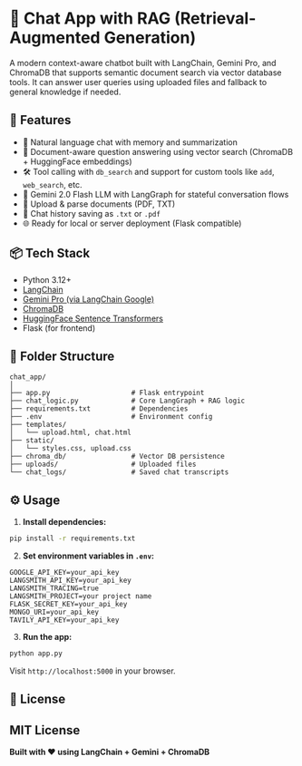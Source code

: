 
# 🧠 Chat App with RAG (Retrieval-Augmented Generation)

A modern context-aware chatbot built with LangChain, Gemini Pro, and ChromaDB that supports semantic document search via vector database tools. It can answer user queries using uploaded files and fallback to general knowledge if needed.

## 🚀 Features

- 💬 Natural language chat with memory and summarization
- 🔎 Document-aware question answering using vector search (ChromaDB + HuggingFace embeddings)
- 🛠️ Tool calling with `db_search` and support for custom tools like `add`, `web_search`, etc.
- 🧠 Gemini 2.0 Flash LLM with LangGraph for stateful conversation flows
- 📁 Upload & parse documents (PDF, TXT)
- 📄 Chat history saving as `.txt` or `.pdf`
- 🌐 Ready for local or server deployment (Flask compatible)

## 📦 Tech Stack

- Python 3.12+
- [LangChain](https://www.langchain.com/)
- [Gemini Pro (via LangChain Google)](https://ai.google.dev/)
- [ChromaDB](https://www.trychroma.com/)
- [HuggingFace Sentence Transformers](https://huggingface.co/sentence-transformers)
- Flask (for frontend)

## 📁 Folder Structure

```
chat_app/
│
├── app.py                    # Flask entrypoint
├── chat_logic.py             # Core LangGraph + RAG logic
├── requirements.txt          # Dependencies
├── .env                      # Environment config
├── templates/
│   └── upload.html, chat.html
├── static/
│   └── styles.css, upload.css
├── chroma_db/                # Vector DB persistence
├── uploads/                  # Uploaded files
└── chat_logs/                # Saved chat transcripts
```

## ⚙️ Usage

1. **Install dependencies:**

```bash
pip install -r requirements.txt
```

2. **Set environment variables in `.env`:**

```env
GOOGLE_API_KEY=your_api_key
LANGSMITH_API_KEY=your_api_key
LANGSMITH_TRACING=true
LANGSMITH_PROJECT=your project name
FLASK_SECRET_KEY=your_api_key
MONGO_URI=your_api_key
TAVILY_API_KEY=your_api_key
```

3. **Run the app:**

```bash
python app.py
```

Visit `http://localhost:5000` in your browser.

## 📜 License

MIT License
---

**Built with ❤️ using LangChain + Gemini + ChromaDB**
